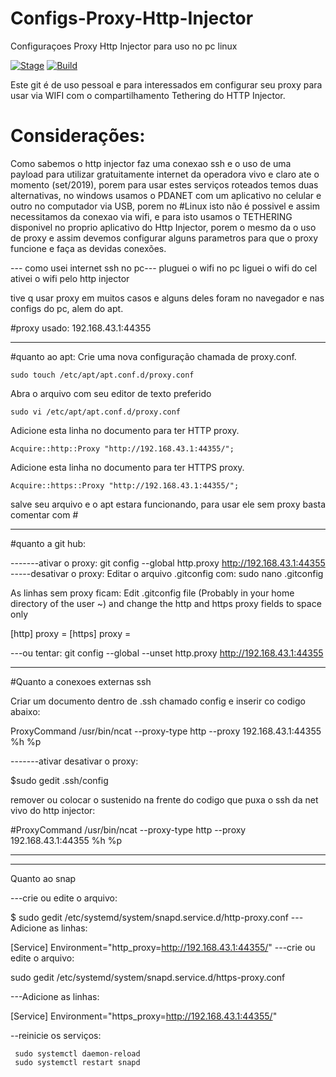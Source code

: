 # Configs-Proxy-Http-Injector
Configuraçoes Proxy Http Injector  para uso no pc linux


[![Stage](https://img.shields.io/badge/Release-Stable-brightgreen.svg)]()
[![Build](https://img.shields.io/badge/Supported_OS-Linux-orange.svg)]()


Este git é de uso pessoal e para interessados em configurar seu proxy para usar via WIFI com o compartilhamento Tethering do HTTP Injector.


# Considerações:
Como sabemos o http injector faz uma conexao ssh e o uso de uma payload para utilizar gratuitamente internet da operadora vivo e claro ate o momento (set/2019), porem para usar estes serviços roteados temos duas alternativas, no windows usamos o PDANET com um aplicativo no celular e outro no computador via USB, porem no #Linux isto não é possivel e assim necessitamos da conexao via wifi, e para isto usamos o TETHERING disponivel no proprio aplicativo do Http Injector, porem o mesmo da o uso de proxy e assim devemos configurar alguns parametros para que o proxy funcione e faça as devidas conexões.

--- como usei internet ssh no pc---
pluguei o wifi no pc
liguei o wifi do cel
ativei o wifi pelo http injector

tive q usar proxy em muitos casos e alguns deles foram no navegador e nas configs do pc, alem do apt.

#proxy usado:
192.168.43.1:44355

-----------------------------------------------------------
#quanto ao apt:
Crie uma nova configuração chamada de proxy.conf.

    sudo touch /etc/apt/apt.conf.d/proxy.conf

Abra o arquivo com seu editor de texto preferido

    sudo vi /etc/apt/apt.conf.d/proxy.conf

Adicione esta linha no documento para ter  HTTP proxy.

    Acquire::http::Proxy "http://192.168.43.1:44355/";

Adicione esta linha no documento para ter  HTTPS proxy.

    Acquire::https::Proxy "http://192.168.43.1:44355/";

salve seu arquivo e o apt estara funcionando, para usar ele sem proxy basta comentar com #

------------------------------------------------------------------
#quanto a git hub:

-------ativar o proxy:
git config --global http.proxy http://192.168.43.1:44355
-----desativar o proxy:
Editar o arquivo .gitconfig com:
   sudo nano .gitconfig

As linhas sem proxy ficam:
Edit .gitconfig file (Probably in your home directory of the user ~) and change the http and https proxy fields to space only

[http]
    proxy = 
[https]
    proxy = 


---ou tentar:
git config --global --unset http.proxy http://192.168.43.1:44355

-----------------------------------------------
#Quanto a conexoes externas ssh

Criar um documento dentro de .ssh chamado config e inserir co codigo abaixo:

ProxyCommand /usr/bin/ncat --proxy-type http --proxy 192.168.43.1:44355 %h %p

-------ativar desativar o proxy: 

$sudo gedit .ssh/config     

remover ou colocar o sustenido na frente do codigo que puxa o ssh da net vivo
do http injector:

#ProxyCommand /usr/bin/ncat --proxy-type http --proxy 192.168.43.1:44355 %h %p

-----------------------------------------------
-----------------------------------------------
Quanto ao snap

---crie ou edite o arquivo:

$ sudo gedit /etc/systemd/system/snapd.service.d/http-proxy.conf
---Adicione as linhas:

[Service]
Environment="http_proxy=http://192.168.43.1:44355/"
---crie ou edite o arquivo:

sudo gedit /etc/systemd/system/snapd.service.d/https-proxy.conf

---Adicione as linhas:

[Service]
Environment="https_proxy=http://192.168.43.1:44355/"

--reinicie os serviços:

     sudo systemctl daemon-reload
     sudo systemctl restart snapd
